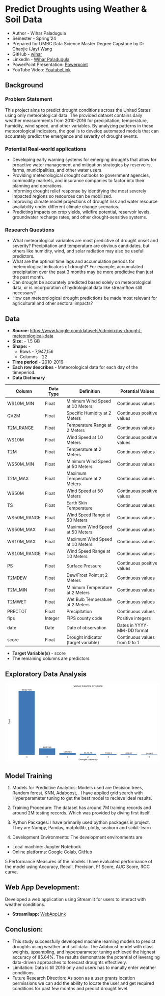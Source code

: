 # Predict Droughts using Weather & Soil Data

- Author - Wihar Paladugula
- Semester - Spring'24
- Prepared for UMBC Data Science Master Degree Capstone by Dr Chaojie (Jay) Wang
- GitHub - <a href="https://github.com/vicky545" target="_blank"> wihar </a>
- LinkedIn - <a href="https://www.linkedin.com/in/wihar/" target="_blank"> Wihar Paladugula </a>
- PowerPoint Presentation: <a href="https://umbc-my.sharepoint.com/:p:/g/personal/pwihar1_umbc_edu/EQM3hfIktmNJg95d0lKXAVIBb7rhuu4qa-uTziYhxIgqlg?e=qAijyW" target="_blank"> Powerpoint </a>
- YouTube Video: <a href="https://youtu.be/Nxnv7XoK0ZY" target="_blank"> YoutubeLink </a>

## Background
### Problem Statement
This project aims to predict drought conditions across the United States using only meteorological data. The provided dataset contains daily weather measurements from 2010-2016 for precipitation, temperature, humidity, wind speed, and other variables. By analyzing patterns in these meteorological indicators, the goal is to develop automated models that can accurately predict the emergence and severity of drought events.

### Potential Real-world applications
- Developing early warning systems for emerging droughts that allow for proactive water management and mitigation strategies by reservoirs, farms, municipalities, and other water users.
- Providing meteorological drought outlooks to government agencies, commodity markets, and insurance companies to factor into their planning and operations.
- Informing drought relief response by identifying the most severely impacted regions so resources can be mobilized.
- Improving climate model projections of drought risk and water resource availability under different climate change scenarios.
- Predicting impacts on crop yields, wildfire potential, reservoir levels, groundwater recharge rates, and other drought-sensitive systems.

### Research Questions
- What meteorological variables are most predictive of drought onset and severity? Precipitation and temperature are obvious candidates, but others like humidity, wind, and solar radiation may also be useful predictors.
- What are the optimal time lags and accumulation periods for meteorological indicators of drought? For example, accumulated precipitation over the past 3 months may be more predictive than just the past month.
- Can drought be accurately predicted based solely on meteorological data, or is incorporation of hydrological data like streamflow still necessary?
- How can meteorological drought predictions be made most relevant for agricultural and other sectoral impacts?

## Data 
- **Source:** https://www.kaggle.com/datasets/cdminix/us-drought-meteorological-data
- **Size:** - 1.5 GB
- **Shape:** -
  - Rows - 7,947,156 
  - Columns - 22
- **Time period** - 2010-2016
- **Each row describes** - Meteorological data for each day of the timeperiod.
- **Data Dictionary**

| Column | Data Type | Definition | Potential Values |
|-|-|-|-|  
| WS10M_MIN | Float | Minimum Wind Speed at 10 Meters | Continuous values |
| QV2M | Float | Specific Humidity at 2 Meters | Continuous positive values |  
| T2M_RANGE | Float | Temperature Range at 2 Meters | Continuous values |
| WS10M | Float | Wind Speed at 10 Meters | Continuous positive values |
| T2M | Float | Temperature at 2 Meters | Continuous values |
| WS50M_MIN | Float | Minimum Wind Speed at 50 Meters | Continuous values |
| T2M_MAX | Float | Maximum Temperature at 2 Meters | Continuous values |
| WS50M | Float | Wind Speed at 50 Meters | Continuous positive values |
| TS | Float | Earth Skin Temperature | Continuous values |
| WS50M_RANGE | Float | Wind Speed Range at 50 Meters | Continuous values |
| WS50M_MAX | Float | Maximum Wind Speed at 50 Meters | Continuous values |
| WS10M_MAX | Float | Maximum Wind Speed at 10 Meters | Continuous values |
| WS10M_RANGE | Float | Wind Speed Range at 10 Meters | Continuous values |
| PS | Float | Surface Pressure | Continuous positive values |  
| T2MDEW | Float | Dew/Frost Point at 2 Meters | Continuous values |
| T2M_MIN | Float | Minimum Temperature at 2 Meters | Continuous values |
| T2MWET | Float | Wet Bulb Temperature at 2 Meters | Continuous values |
| PRECTOT | Float | Precipitation | Continuous values |
| fips | Integer | FIPS county code | Positive integers |
| date | Date | Date of observation | Dates in YYYY-MM-DD format |
| score | Float | Drought indicator (target variable) | Continuous values from 0 to 1 |


- **Target Variable(s)** - score
- The remaining columns are predictors

## Exploratory Data Analysis
![vis1](https://github.com/vicky545/UMBC-DATA606-Capstone/blob/main/Images/vis1.png)

## Model Training
1. Models for Predictive Analytics:
Models used are  Decision trees, Random forest, KNN,  Adaboost, . I have applied grid search with Hyperparameter tuning to get the best model to recieve ideal results.

2. Training Procedure:
The dataset has around 7M training records and around 2M testing records. Which was provided by diving first itself.

3. Python Packages:
I have primarily used python packages in project. They are Numpy, Pandas, matplotlib, plotly, seaborn and scikit-learn

4. Development Environments:
The development environments are
- Local machine: Jupyter Notebook 
- Online platforms: Google Colab, GitHub

5.Performance Measures of the models
I have evaluated performance of the model using Accuracy, Recall, Precision, F1 Score, AUC Score, ROC curve.

## Web App Development:
Developed a web application using Streamlit for users to interact with weather conditions.
- **Streamliapp:** <a href="https://drought-prediction.streamlit.app/" target="_blank"> WebAppLink </a>

## Conclusion:
- This study successfully developed machine learning models to predict droughts using weather and soil data. The Adaboost model with class weights, upsampling, and hyperparameter tuning achieved the highest accuracy of 85.64%. The results demonstrate the potential of leveraging data-driven approaches to forecast droughts effectively.
- Limitation: Data is till 2016 only and users has to manully enter weather conditions.
- Future Research Direction: As soon as a user grants location permissions we can add the ability to locate the user and get required conditions for past few months and predict drought level.